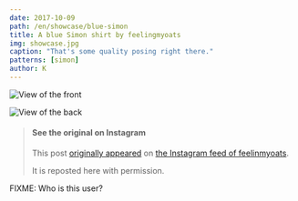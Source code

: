 ```yaml
---
date: 2017-10-09
path: /en/showcase/blue-simon
title: A blue Simon shirt by feelingmyoats
img: showcase.jpg
caption: "That's some quality posing right there."
patterns: [simon]
author: K
---
```

![View of the front](/img/showcase/blue-simon/front.jpg)

![View of the back](/img/showcase/blue-simon/back.jpg)

> #### See the original on Instagram
> This post [originally appeared](https://www.instagram.com/p/BZ6X2CkjZor/) 
> on [the Instagram feed of feelinmyoats](https://www.instagram.com/feelinmyoats/).
>
> It is reposted here with permission.

FIXME: Who is this user?
